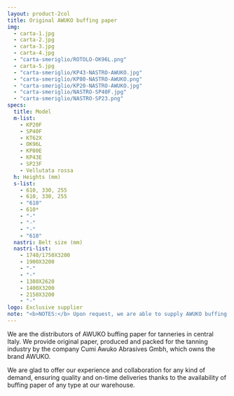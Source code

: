 ```yaml
---
layout: product-2col
title: Original AWUKO buffing paper
img:
  - carta-1.jpg
  - carta-2.jpg
  - carta-3.jpg
  - carta-4.jpg
  - "carta-smeriglio/ROTOLO-OK96L.png"
  - carta-5.jpg
  - "carta-smeriglio/KP43-NASTRO-AWUKO.jpg"
  - "carta-smeriglio/KP80-NASTRO-AWUKO.png"
  - "carta-smeriglio/KP20-NASTRO-AWUKO.jpg"
  - "carta-smeriglio/NASTRO-SP40F.jpg"
  - "carta-smeriglio/NASTRO-SP23.png"
specs:
  title: Model
  m-list:
    - KP20F
    - SP40F
    - KT62X
    - OK96L
    - KP80E
    - KP43E
    - SP23F
    - Vellutata rossa
  h: Heights (mm)
  s-list:
    - 610, 330, 255
    - 610, 330, 255
    - "610"
    - 610*
    - "-"
    - "-"
    - "-"
    - "610"
  nastri: Belt size (mm)
  nastri-list:
    - 1740/1750X3200
    - 1900X3200
    - "-"
    - "-"
    - 1380X2620
    - 1400X3200
    - 2150X3200
    - "-"
logo: Exclusive supplier
note: "<b>NOTES:</b> Upon request, we are able to supply AWUKO buffing belts with non-standard sizes."
---
```


We are the distributors of AWUKO buffing paper for tanneries in central Italy. We provide original paper, produced and packed for the tanning industry by the company Cumi Awuko Abrasives Gmbh, which owns the brand AWUKO.

We are glad to offer our experience and collaboration for any kind of demand, ensuring quality and on-time deliveries thanks to the availability of buffing paper of any type at our warehouse.
